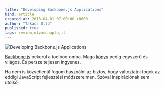 ```yaml
---
title: "Developing Backbone.js Applications"
kind: article
created_at: 2013-04-01 07:00:00 +0000
author: "Takács Ottó"
published: true
tags: review,olvasonaplo,it
---
```

![Developing Backbone.js Applications](http://addyosmani.github.com/backbone-fundamentals/img/oreilly.jpg)

[Backbone.js](http://backbonejs.org/) bekerül a toolbox-omba. Maga [könyv](http://addyosmani.github.com/backbone-fundamentals/) pedig egyszerű és világos. És persze teljesen ingyenes.

Ha nem is közvetlenül fogom használni az biztos, hogy változtatni fogok az eddigi JavaScript fejlesztési módszereimen. Szóval inspirációnak sem utolsó


<div class='old-comments'></div>